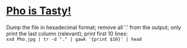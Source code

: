 # [Pho is Tasty!](https://ctflearn.com/challenge/971)

Dump the file in hexadecimal format; remove all '.' from the output; only print the last column (relevant); print first 10 lines:\
`xxd Pho.jpg | tr -d "." | gawk '{print $10}' | head`
